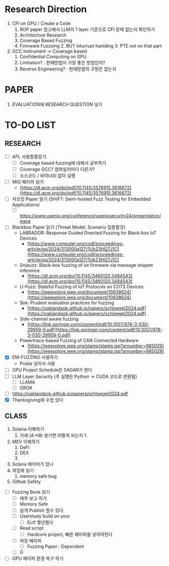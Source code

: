 # Research Direction
1. CFI on GPU / Create a Code
	1. ROP paper 참고해서 LLM의 1 layer 기준으로 CFI 문제 없는지 확인하기
	2. Architecture Research
	3. Coverage Based Fuzzing
	4. Firmware Fuzzoing
		2. BUT inturrupt hanlding
		3. PTE not on that part
2. GCC Instrument -> Coverage based
	1. Confidential Computing on GPU
	2. Limitation? : 현재방법이 가장 좋은 방법인지?
	3. Reverse Engineering? : 현재방법의 구멍은 없는지
	  
# **PAPER**

1. EVALUATION에 RESEARCH QUESTION 넣기
# **TO-DO LIST**

## **RESEARCH**

- [ ] AFL 사용할줄알기
	- [ ] Coverage based fuzzing에 대해서 공부하기
	- [ ] Coverage GCC? 컴파일러마다 다른가?
	- [ ] 소스코드 / 바이너리 없이 실행
- [ ] MIG 페이퍼 읽기
	- [https://dl.acm.org/doi/pdf/10.1145/3576915.3616672](https://dl.acm.org/doi/pdf/10.1145/3576915.3616672)
- [ ] 차오밍 Paper 읽기 (SHiFT: Semi-hosted Fuzz Testing for Embedded Applications)
	- [ ] https://www.usenix.org/conference/usenixsecurity24/presentation/mera
- [ ] Blackbox Paper 읽기 (Threat Model, Scenario 집중할것)
	- LABRADOR: Response Guided Directed Fuzzing for Black-box IoT Devices
		- [https://www.computer.org/csdl/proceedings-article/sp/2024/313000a127/1Ub23HQTJ1C](https://www.computer.org/csdl/proceedings-article/sp/2024/313000a127/1Ub23HQTJ1C)
	- Snipuzz: Black-box fuzzing of iot firmware via message snippet inference
		- [https://dl.acm.org/doi/10.1145/3460120.3484543](https://dl.acm.org/doi/10.1145/3460120.3484543)
	- U-Fuzz: Stateful Fuzzing of IoT Protocols on COTS Devices
		- [https://ieeexplore.ieee.org/document/10638624](https://ieeexplore.ieee.org/document/10638624)
	- Sok: Prudent evaluation practices for fuzzing
		- [https://oaklandsok.github.io/papers/schloegel2024.pdf](https://oaklandsok.github.io/papers/schloegel2024.pdf)
	- Side-channel aware fuzzing
		- [https://link.springer.com/content/pdf/10.1007/978-3-030-29959-0.pdf](https://link.springer.com/content/pdf/10.1007/978-3-030-29959-0.pdf)
	- Powertrace-based Fuzzing of CAN Connected Hardware
		- [https://ieeexplore.ieee.org/stamp/stamp.jsp?arnumber=985029](https://ieeexplore.ieee.org/stamp/stamp.jsp?arnumber=985029)
- [x] EM-FUZZING 사용하기
	- Probe 넣어서 사용
- [ ] GPU Project Schedule은 SAGAR가 한다
- [ ] LLM Layer Security (주 실행은 Python -> CUDA 코드로 변환됨)
	- [ ] LLAMA
	- [ ] GROK
- [ ] https://oaklandsok.github.io/papers/schloegel2024.pdf
- [x] Thanksgiving에 수업 있다

## **CLASS**
1. Solana 이해하기
	1. 거래 (A->B) 생기면 어떻게 되는지
		1. 
2. MEV 이해하기
	1. DeFI
	2. DEX
	3. 
3. Solana 페이퍼가 있나
1. 퍼징북  읽기
	1. memory safe bug
2. Github Safety 

- [ ] Fuzzing Book 읽기
	- [ ] 매주 보고 하기
	- [ ] Memory Safe
	- [ ] 쉽게 Publish 할수 있다
	- [ ] Userstudy build on your 
		- [ ] Ectf 몇년했다
	- [ ] Read script
		- [ ] Hardcore project, 빠른 페이퍼를 넣어야한다
	- [ ] 퍼징 페이퍼
		- [ ] Fuzzing Paper : Dependent 
	- [ ] G
- [ ] GPU 페이퍼 환경 복구 하기